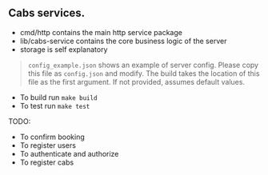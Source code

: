 ## Cabs services.

* cmd/http contains the main http service package
* lib/cabs-service contains the core business logic of the server
* storage is self explanatory

> `config_example.json` shows an example of server config. Please copy this file as `config.json` and modify. The build takes the location of this file as the first argument. If not provided, assumes default values.

* To build run `make build`
* To test run `make test`

TODO:
* To confirm booking 
* To register users
* To authenticate and authorize
* To register cabs